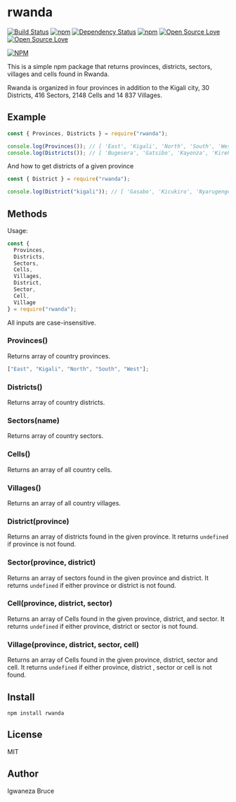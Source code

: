 # rwanda

[![Build Status](https://travis-ci.org/knowbee/rwanda.svg?branch=master)](https://travis-ci.org/knowbee/rwanda)
[![npm](https://img.shields.io/npm/dt/rwanda.svg)](https://www.npmjs.com/package/rwanda)
[![Dependency Status](https://david-dm.org/knowbee/rwanda.svg)](https://david-dm.org/knowbee/rwanda)
[![npm](https://img.shields.io/npm/v/rwanda.svg)](https://www.npmjs.com/package/rwanda)
[![Open Source Love](https://badges.frapsoft.com/os/v1/open-source.svg?v=102)](https://github.com/ellerbrock/open-source-badge/)
[![Open Source Love](https://badges.frapsoft.com/os/mit/mit.svg?v=102)](https://github.com/ellerbrock/open-source-badge/)

[![NPM](https://nodei.co/npm/rwanda.png)](https://nodei.co/npm/rwanda/)

This is a simple npm package that returns provinces, districts, sectors, villages and cells found in Rwanda.

Rwanda is organized in four provinces in addition to the Kigali city, 30 Districts, 416 Sectors, 2148 Cells and 14 837 Villages.

## Example

```js
const { Provinces, Districts } = require("rwanda");

console.log(Provinces()); // [ 'East', 'Kigali', 'North', 'South', 'West' ]
console.log(Districts()); // [ 'Bugesera', 'Gatsibo', 'Kayonza', 'Kirehe',...]
```

And how to get districts of a given province

```js
const { District } = require("rwanda");

console.log(District("kigali")); // [ 'Gasabo', 'Kicukiro', 'Nyarugenge' ]
```

## Methods

Usage:

```js
const {
  Provinces,
  Districts,
  Sectors,
  Cells,
  Villages,
  District,
  Sector,
  Cell,
  Village
} = require("rwanda");
```

All inputs are case-insensitive.

### Provinces()

Returns array of country provinces.

```js
["East", "Kigali", "North", "South", "West"];
```

### Districts()

Returns array of country districts.

### Sectors(name)

Returns array of country sectors.

### Cells()

Returns an array of all country cells.

### Villages()

Returns an array of all country villages.

### District(province)

Returns an array of districts found in the given province.
It returns `undefined` if province is not found.

### Sector(province, district)

Returns an array of sectors found in the given province and district.
It returns `undefined` if either province or district is not found.

### Cell(province, district, sector)

Returns an array of Cells found in the given province, district, and sector.
It returns `undefined` if either province, district or sector is not found.

### Village(province, district, sector, cell)

Returns an array of Cells found in the given province, district, sector and cell.
It returns `undefined` if either province, district , sector or cell is not found.

## Install

```cli
npm install rwanda
```

## License

MIT

## Author

Igwaneza Bruce
